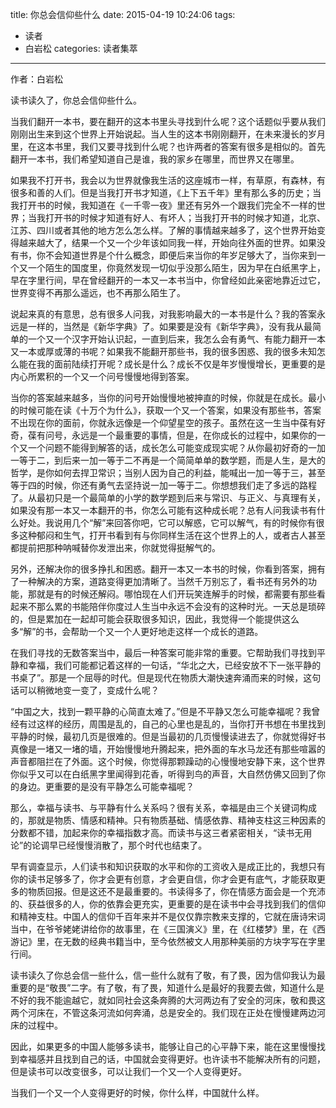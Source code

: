 title: 你总会信仰些什么
date: 2015-04-19 10:24:06
tags:
- 读者
- 白岩松
categories: 读者集萃
---

作者：白岩松

读书读久了，你总会信仰些什么。

当我们翻开一本书，要在翻开的这本书里头寻找到什么呢？这个话题似乎要从我们刚刚出生来到这个世界上开始说起。当人生的这本书刚刚翻开，在未来漫长的岁月里，在这本书里，我们又要寻找到什么呢？也许两者的答案有很多是相似的。首先翻开一本书，我们希望知道自己是谁，我的家乡在哪里，而世界又在哪里。

如果我不打开书，我会以为世界就像我生活的这座城市一样，有草原，有森林，有很多和善的人们。但是当我打开书才知道，《上下五千年》里有那么多的历史；当我打开书的时候，我知道在《一千零一夜》里还有另外一个跟我们完全不一样的世界；当我打开书的时候才知道有好人、有坏人；当我打开书的时候才知道，北京、江苏、四川或者其他的地方怎么怎么样。了解的事情越来越多了，这个世界开始变得越来越大了，结果一个又一个少年该如同我一样，开始向往外面的世界。如果没有书，你不会知道世界是个什么概念，即便后来当你的年岁足够大了，当你来到一个又一个陌生的国度里，你竟然发现一切似乎没那么陌生，因为早在白纸黑字上，早在字里行间，早在曾经翻开的一本又一本书当中，你曾经如此亲密地靠近过它，世界变得不再那么遥远，也不再那么陌生了。
<!--more-->
说起来真的有意思，总有很多人问我，对我影响最大的一本书是什么？我的答案永远是一样的，当然是《新华字典》了。如果要是没有《新华字典》，没有我从最简单的一个又一个汉字开始认识起，一直到后来，我怎么会有勇气、有能力翻开一本又一本或厚或薄的书呢？如果我不能翻开那些书，我的很多困惑、我的很多未知怎么能在我的面前陆续打开呢？成长是什么？成长不仅是年岁慢慢增长，更重要的是内心所累积的一个又一个问号慢慢地得到答案。

当你的答案越来越多，当你的问号开始慢慢地被抻直的时候，你就是在成长。最小的时候可能在读《十万个为什么》，获取一个又一个答案，如果没有那些书，答案不出现在你的面前，你就永远像是一个仰望星空的孩子。虽然在这一生当中葆有好奇，葆有问号，永远是一个最重要的事情，但是，在你成长的过程中，如果你的一个又一个问题不能得到解答的话，成长怎么可能变成现实呢？从你最初好奇的一加一等于二，到后来一加一等于二不再是一个简简单单的数学题，而是人生，是大的哲学，是你如何去捍卫常识；当别人因为自己的利益，能喊出一加一等于三，甚至等于四的时候，你还有勇气去坚持说一加一等于二。你想想我们走了多远的路程了。从最初只是一个最简单的小学的数学题到后来与常识、与正义、与真理有关，如果没有那一本又一本翻开的书，你怎么可能有这种成长呢？总有人问我读书有什么好处。我说用几个“解”来回答你吧，它可以解惑，它可以解气，有的时候你有很多这种郁闷和生气，打开书看到有与你同样生活在这个世界上的人，或者古人甚至都提前把那种呐喊替你发泄出来，你就觉得挺解气的。

另外，还解决你的很多挣扎和困惑。翻开一本又一本书的时候，你看到答案，拥有了一种解决的方案，道路变得更加清晰了。当然千万别忘了，看书还有另外的功能，那就是有的时候还解闷。哪怕现在人们开玩笑连解手的时候，都需要有那些看起来不那么累的书能陪伴你度过人生当中永远不会没有的这种时光。一天总是琐碎的，但是累加在一起却可能会获取很多知识，因此，我觉得一个能提供这么多“解”的书，会帮助一个又一个人更好地走这样一个成长的道路。

在我们寻找的无数答案当中，最后一种答案可能非常的重要。它帮助我们寻找到平静和幸福，我们可能都记着这样的一句话，“华北之大，已经安放不下一张平静的书桌了”。那是一个屈辱的时代。但是现代在物质大潮快速奔涌而来的时候，这句话可以稍微地变一变了，变成什么呢？

“中国之大，找到一颗平静的心简直太难了。”但是不平静又怎么可能幸福呢？我曾经有过这样的经历，周围是乱的，自己的心里也是乱的，当你打开书想在书里找到平静的时候，最初几页是很难的。但是当最初的几页慢慢读进去了，你就觉得好书真像是一堵又一堵的墙，开始慢慢地升腾起来，把外面的车水马龙还有那些喧嚣的声音都阻拦在了外面。这个时候，你觉得那颗躁动的心慢慢地安静下来，这个世界你似乎又可以在白纸黑字里闻得到花香，听得到鸟的声音，大自然仿佛又回到了你的身边。更重要的是没有平静怎么可能幸福呢？

那么，幸福与读书、与平静有什么关系吗？很有关系，幸福是由三个关键词构成的，那就是物质、情感和精神。只有物质基础、情感依靠、精神支柱这三种因素的分数都不错，加起来你的幸福指数才高。而读书与这三者紧密相关，“读书无用论”的论调早已经慢慢消散了，那个时代也结束了。

早有调查显示，人们读书和知识获取的水平和你的工资收入是成正比的，我想只有你的读书足够多了，你才会更有创意，才会更自信，你才会更有底气，才能获取更多的物质回报。但是这还不是最重要的。书读得多了，你在情感方面会是一个充沛的、获益很多的人，你的依靠会更充实，更重要的是在读书中会寻找到我们的信仰和精神支柱。中国人的信仰千百年来并不是仅仅靠宗教来支撑的，它就在唐诗宋词当中，在爷爷姥姥讲给你的故事里，在《三国演义》里，在《红楼梦》里，在《西游记》里，在无数的经典书籍当中，至今依然被文人用那种美丽的方块字写在字里行间。

读书读久了你总会信一些什么，信一些什么就有了敬，有了畏，因为信仰我认为最重要的是“敬畏”二字。有了敬，有了畏，知道什么是最好的我要去做，知道什么是不好的我不能逾越它，就如同社会这条奔腾的大河两边有了安全的河床，敬和畏这两个河床在，不管这条河流如何奔涌，总是安全的。我们现在正处在慢慢建两边河床的过程中。

因此，如果更多的中国人能够多读书，能够让自己的心平静下来，能在这里慢慢找到幸福感并且找到自己的话，中国就会变得更好。也许读书不能解决所有的问题，但是读书可以改变很多，可以让我们一个又一个人变得更好。

当我们一个又一个人变得更好的时候，你什么样，中国就什么样。